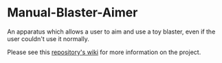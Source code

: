 # Manual-Blaster-Aimer
An apparatus which allows a user to aim and use a toy blaster, even if the user couldn't use it normally.

Please see this [repository's wiki](https://github.com/Me871/Manual-Blaster-Aimer/wiki) for more information on the project.

